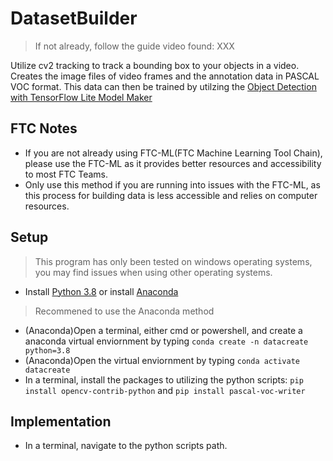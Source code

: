 # DatasetBuilder
> If not already, follow the guide video found: XXX

Utilize cv2 tracking to track a bounding box to your objects in a video. Creates the image files of video frames and the annotation data in PASCAL VOC format. This data can then be trained by utilzing the [Object Detection with TensorFlow Lite Model Maker](https://colab.research.google.com/github/tensorflow/tensorflow/blob/master/tensorflow/lite/g3doc/tutorials/model_maker_object_detection.ipynb)
## FTC Notes
- If you are not already using FTC-ML(FTC Machine Learning Tool Chain), please use the FTC-ML as it provides better resources and accessibility to most FTC Teams.
- Only use this method if you are running into issues with the FTC-ML, as this process for building data is less accessible and relies on computer resources.
## Setup
> This program has only been tested on windows operating systems, you may find issues when using other operating systems.
- Install [Python 3.8](https://www.python.org/downloads/release/python-3812/) or install [Anaconda](https://www.anaconda.com/products/individual)
> Recommened to use the Anaconda method
- (Anaconda)Open a terminal, either cmd or powershell, and create a anaconda virtual enviornment by typing `conda create -n datacreate python=3.8`
- (Anaconda)Open the virtual enviornment by typing `conda activate datacreate`
- In a terminal, install the packages to utilizing the python scripts: `pip install opencv-contrib-python` and `pip install pascal-voc-writer`
## Implementation
- In a terminal, navigate to the python scripts path. 
